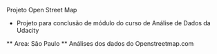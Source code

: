 Projeto Open Street Map

* Projeto para conclusão de módulo do curso de Análise de Dados da Udacity

** Area: São Paulo
** Análises dos dados do Openstreetmap.com

